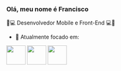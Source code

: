 ### Olá, meu nome é Francisco 
📱💻 Desenvolvedor Mobile e Front-End 💻📱

- 🎯 Atualmente focado em:

<div display="inline">
<img src="https://cdn.jsdelivr.net/gh/devicons/devicon/icons/flutter/flutter-original.svg" width="50" height="50" /> 
<img src="https://cdn.jsdelivr.net/gh/devicons/devicon@latest/icons/python/python-original.svg" width="50" height="50" />
<img src="https://cdn.jsdelivr.net/gh/devicons/devicon@latest/icons/azure/azure-original.svg" width="50" height="50"/>     
</div>
          
          

<!--
**franciscoalberto01/franciscoalberto01** is a ✨ _special_ ✨ repository because its `README.md` (this file) appears on your GitHub profile.

Here are some ideas to get you started:

- 🔭 I’m currently working on ...
- 🌱 I’m currently learning ...
- 👯 I’m looking to collaborate on ...
- 🤔 I’m looking for help with ...
- 💬 Ask me about ...
- 📫 How to reach me: ...
- 😄 Pronouns: ...
- ⚡ Fun fact: ...
-->
